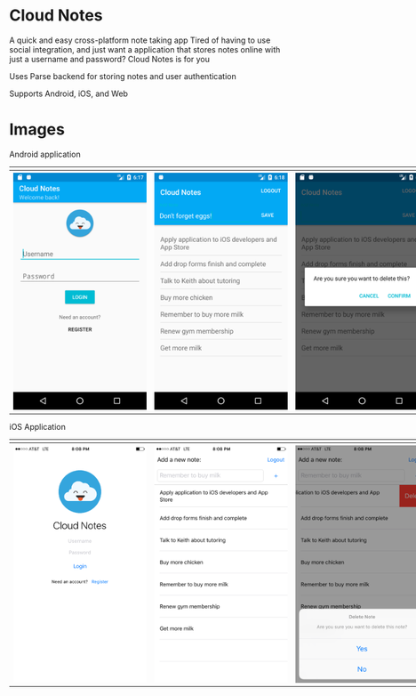 # Cloud Notes
A quick and easy cross-platform note taking app
Tired of having to use social integration, and just want a application that stores notes online with just a username and password? Cloud Notes is for you

Uses Parse backend for storing notes and user authentication

Supports Android, iOS, and Web

# Images
Android application

<table style="width:900%">
<td>
    <tr>
    <th><img src="https://github.com/jzisheng/CloudNotes/blob/master/Photos/android1.png" width="240"></th>
    <th><img src="https://github.com/jzisheng/CloudNotes/blob/master/Photos/android3.png" width="240"></th>
    <th><img src="https://github.com/jzisheng/CloudNotes/blob/master/Photos/android2.png" width="240"></th>
    </tr>
</td>
</table>

iOS Application
<table style="width:900%">
<td>
    <tr>
    <th><img src="https://github.com/jzisheng/CloudNotes/blob/master/Photos/ios1.png" width="240"></th>
    <th><img src="https://github.com/jzisheng/CloudNotes/blob/master/Photos/ios2.png" width="240"></th>
    <th><img src="https://github.com/jzisheng/CloudNotes/blob/master/Photos/ios3.png" width="240"></th>
    </tr>
</td>
</table>
